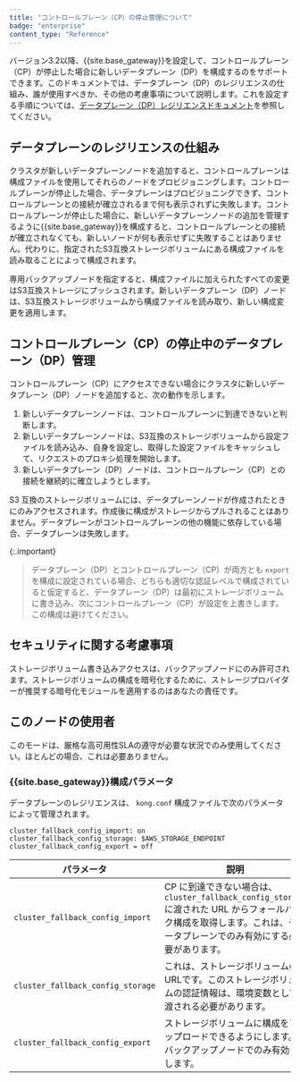 ```yaml
---
title: "コントロールプレーン（CP）の停止管理について"
badge: "enterprise"
content_type: "Reference"
---
```

バージョン3\.2以降、{{site.base_gateway}}を設定して、コントロールプレーン（CP）が停止した場合に新しいデータプレーン（DP）を構成するのをサポートできます。このドキュメントでは、データプレーン（DP）のレジリエンスの仕組み、誰が使用すべきか、その他の考慮事項について説明します。これを設定する手順については、[データプレーン（DP）レジリエンスドキュメント](/gateway/latest/kong-enterprise/cp-outage-handling/)を参照してください。

データプレーンのレジリエンスの仕組み
------------------

クラスタが新しいデータプレーンノードを追加すると、コントロールプレーンは構成ファイルを使用してそれらのノードをプロビジョニングします。コントロールプレーンが停止した場合、データプレーンはプロビジョニングできず、コントロールプレーンとの接続が確立されるまで何も表示されずに失敗します。コントロールプレーンが停止した場合に、新しいデータプレーンノードの追加を管理するように{{site.base_gateway}}を構成すると、コントロールプレーンとの接続が確立されなくても、新しいノードが何も表示せずに失敗することはありません。代わりに、指定されたS3互換ストレージボリュームにある構成ファイルを読み取ることによって構成されます。

専用バックアップノードを指定すると、構成ファイルに加えられたすべての変更はS3互換ストレージにプッシュされます。新しいデータプレーン（DP）ノードは、S3互換ストレージボリュームから構成ファイルを読み取り、新しい構成変更を適用します。

コントロールプレーン（CP）の停止中のデータプレーン（DP）管理
--------------------------------

コントロールプレーン（CP）にアクセスできない場合にクラスタに新しいデータプレーン（DP）ノードを追加すると、次の動作を示します。

1. 新しいデータプレーンノードは、コントロールプレーンに到達できないと判断します。
2. 新しいデータプレーンノードは、S3互換のストレージボリュームから設定ファイルを読み込み、自身を設定し、取得した設定ファイルをキャッシュして、リクエストのプロキシ処理を開始します。
3. 新しいデータプレーン（DP）ノードは、コントロールプレーン（CP）との接続を継続的に確立しようとします。

S3 互換のストレージボリュームには、データプレーンノードが作成されたときにのみアクセスされます。作成後に構成がストレージからプルされることはありません。データプレーンがコントロールプレーンの他の機能に依存している場合、データプレーンは失敗します。

{:.important}
> 
> データプレーン（DP）とコントロールプレーン（CP）が両方とも `export`を構成に設定されている場合、どちらも適切な認証レベルで構成されていると仮定すると、データプレーン（DP）は最初にストレージボリュームに書き込み、次にコントロールプレーン（CP）が設定を上書きします。この構成は避けてください。

セキュリティに関する考慮事項
--------------

ストレージボリューム書き込みアクセスは、バックアップノードにのみ許可されます。ストレージボリュームの構成を暗号化するために、ストレージプロバイダーが推奨する暗号化モジュールを適用するのはあなたの責任です。

このノードの使用者
---------

このモードは、厳格な高可用性SLAの遵守が必要な状況でのみ使用してください。ほとんどの場合、これは必要ありません。

### {{site.base_gateway}}構成パラメータ

データプレーンのレジリエンスは、 `kong.conf` 構成ファイルで次のパラメータによって管理されます。

    cluster_fallback_config_import: on
    cluster_fallback_config_storage: $AWS_STORAGE_ENDPOINT
    cluster_fallback_config_export = off

|               パラメータ               |                                                   説明                                                    |
|-----------------------------------|---------------------------------------------------------------------------------------------------------|
| `cluster_fallback_config_import`  | CP に到達できない場合は、`cluster_fallback_config_storage` に渡された URL からフォールバック構成を取得します。これは、データプレーンでのみ有効にする必要があります。 |
| `cluster_fallback_config_storage` | これは、ストレージボリュームのURLです。このストレージボリュームの認証情報は、環境変数として渡される必要があります。                                             |
| `cluster_fallback_config_export`  | ストレージボリュームに構成をアップロードできるようにします。バックアップノードでのみ有効にします。                                                       |

